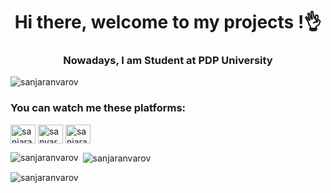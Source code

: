<h1 align="center">Hi there, welcome to my projects !👌</h1>
<h3 align="center">Nowadays, I am Student at PDP University</h3>

<p align="left"> <img src="https://komarev.com/ghpvc/?username=sanjaranvarov&label=Profile%20views&color=0e75b6&style=flat" alt="sanjaranvarov" /> </p>

<h3 align="left">You can watch me these platforms:</h3>
<p align="left">
<a href="https://twitter.com/sanjaranvarovs" target="blank"><img align="center" src="https://raw.githubusercontent.com/rahuldkjain/github-profile-readme-generator/master/src/images/icons/Social/twitter.svg" alt="sanjaranvarovs" height="30" width="40" /></a>
<a href="https://linkedin.com/in/sanjaranvarovs" target="blank"><img align="center" src="https://raw.githubusercontent.com/rahuldkjain/github-profile-readme-generator/master/src/images/icons/Social/linked-in-alt.svg" alt="sanvaranjarovs" height="30" width="40" /></a>
<a href="https://www.youtube.com/@sanjaranvarovs?sub_confirmation=1" target="blank"><img align="center" src="https://raw.githubusercontent.com/rahuldkjain/github-profile-readme-generator/master/src/images/icons/Social/youtube.svg" alt="sanjaranvarovs" height="30" width="40" /></a>
</p>
<p><img align="left" src="https://github-readme-stats.vercel.app/api/top-langs?username=sanjaranvarov&show_icons=true&locale=en&layout=compact" alt="sanjaranvarov" /></p>

<p>&nbsp;<img align="center" src="https://github-readme-stats.vercel.app/api?username=sanjaranvarov&show_icons=true&locale=en" alt="sanjaranvarov" /></p>

<p><img align="center" src="https://github-readme-streak-stats.herokuapp.com/?user=sanjaranvarov&" alt="sanjaranvarov" /></p>
